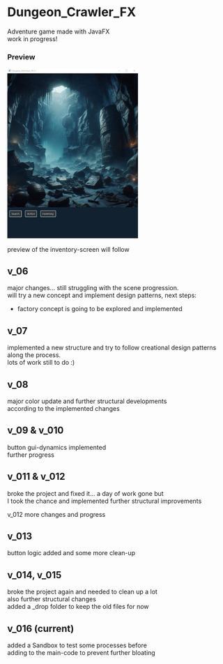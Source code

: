 # Dungeon_Crawler_FX
Adventure game made with JavaFX  
work in progress!  
  
### Preview
<img src="images/preview.png" alt="Preview-picture of the main-window" width="300px" height="auto">    
   
preview of the inventory-screen will follow
  
## v_06  
major changes... still struggling with the scene progression.  
will try a new concept and implement design patterns, next steps:  
- factory concept is going to be explored and implemented  
  
## v_07  
implemented a new structure and try to follow creational design patterns along the process.   
lots of work still to do :)  
  
## v_08  
major color update and further structural developments  
according to the implemented changes  
   
## v_09 & v_010
button gui-dynamics implemented   
further progress  
    
## v_011 & v_012   
broke the project and fixed it... a day of work gone but   
I took the chance and implemented further structural improvements   
  
v_012 more changes and progress  
    
## v_013 
button logic added and some more clean-up    
    

## v_014, v_015 
broke the project again and needed to clean up a lot   
also further structural changes   
added a _drop folder to keep the old files for now 
    
## v_016 (current)
added a Sandbox to test some processes before   
adding to the main-code to prevent further bloating  

